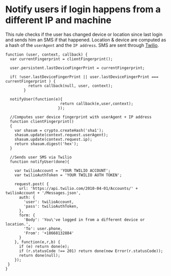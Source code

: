 # Notify users if login happens from a different IP and machine

This rule checks if the user has changed device or location since last login and sends him an SMS if that happened. Location & device are computed as a hash of the `userAgent` and the `IP address`. SMS are sent through [Twilio](http://www.twilio.com).

```
function (user, context, callback) {
  var currentFingerprint = clientFingerprint();
  
  user.persistent.lastDeviceFingerPrint = currentFingerprint;
  
  if( !user.lastDeviceFingerPrint || user.lastDeviceFingerPrint === currentFingerprint ) {
          return callback(null, user, context);
        }
  
  notifyUser(function(e){
                        return callback(e,user,context);                    
                       });

  //Computes user device fingerprint with userAgent + IP address
  function clientFingerprint()
  {
    var shasum = crypto.createHash('sha1');
    shasum.update(context.request.userAgent);
    shasum.update(context.request.ip);
    return shasum.digest('hex');      
  }
  
  //Sends user SMS via Twilio
  function notifyUser(done){
    
    var twilioAccount = 'YOUR TWILIO ACCOUNT';
    var twilioAuthToken = 'YOUR TWILIO AUTH TOKEN';

    request.post( {
      url: 'https://api.twilio.com/2010-04-01/Accounts/' + twilioAccount + '/Messages.json',
      auth: {
        'user': twilioAccount,
        'pass': twilioAuthToken,
      },
      form: {
        'Body': 'You\'ve logged in from a different device or location.',
        'To': user.phone,
        'From': '+18668132884'
      }
    }, function(e,r,b) {
      if (e) return done(e);
      if (r.statusCode !== 201) return done(new Error(r.statusCode));
      return done(null);
    });
 }
}
```
